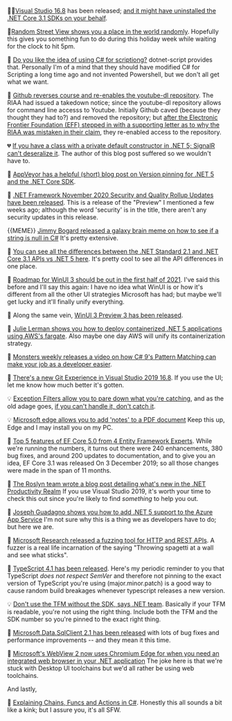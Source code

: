 📢🐛[Visual Studio 16.8](https://docs.microsoft.com/en-us/visualstudio/releases/2019/release-notes#--visual-studio-2019-version-1680) has been released; [and it might have uninstalled the .NET Core 3.1 SDKs on your behalf](https://twitter.com/Nick_Craver/status/1327251631642120193).  

🎲[Random Street View shows you a place in the world randomly](https://randomstreetview.com/).  Hopefully this gives you something fun to do during this holiday week while waiting for the clock to hit 5pm.

📢 [Do you like the idea of using C# for scriptiong?](https://www.strathweb.com/2020/11/dotnet-script-1-0-0-released-with-support-for-net-5-0-and-c-9/?_lrsc=680b8c9d-b1bd-43d5-8737-f201a37a80cd&utm_campaign=elevate&utm_source=twitter&utm_medium=social)  dotnet-script provides that.  Personally I'm of a mind that they should have modified C# for Scripting a long time ago and not invented Powershell, but we don't all get what we want.

🛑 [Github reverses course and re-enables the youtube-dl repository](https://twitter.com/natfriedman/status/1328365679473426432?s=20).  The RIAA had issued a takedown notice; since the youtube-dl repository allows for command line accesss to Youtube.  Initially Github caved (because they thought they had to?) and removed the repository; but [after the Electronic Frontier Foundation (EFF) stepped in with a supporting letter as to why the RIAA was mistaken in their claim](https://github.com/github/dmca/blob/master/2020/11/2020-11-16-RIAA-reversal-effletter.pdf), they re-enabled access to the repository.

💔 [If you have a class with a private default constructor in .NET 5; SignalR can't deseralize it](https://weblogs.asp.net/rweigelt/tiny-difference-big-consequences-reloaded-signalr-in-net-core-3-1-vs-net-5).  The author of this blog post suffered so we wouldn't have to.

📝 [AppVeyor has a helpful (short) blog post on Version pinning for .NET 5 and the .NET Core SDK](https://www.appveyor.com/blog/2020/11/14/dotnet-5-and-dotnet-core-sdk-version-pinning/).

📢 [.NET Framework November 2020 Security and Quality Rollup Updates have been released](https://devblogs.microsoft.com/dotnet/net-framework-november-2020-security-and-quality-rollup-updates/). This is a release of the "Preview" I mentioned a few weeks ago;  although the word 'security' is in the title, there aren't any security updates in this release.

{{MEME}} [Jimmy Bogard released a galaxy brain meme on how to see if a string is null in C#](https://twitter.com/jbogard/status/1328005318249492483?s=20)  It's pretty extensive.

📝 [You can see all the differences between the .NET Standard 2.1 and .NET Core 3.1 APIs vs .NET 5 here](https://github.com/dotnet/core/pull/5610/files).  It's pretty cool to see all the API differences in one place.  

📝 [Roadmap for WinUI 3 should be out in the first half of 2021](https://twitter.com/gcaughey/status/1328756283860725760?s=20).  I've said this before and I'll say this again: I have no idea what WinUI is or how it's different from all the other UI strategies Microsoft has had; but maybe we'll get lucky and it'll finally unify everything.

📢 Along the same vein, [WinUI 3 Preview 3 has been released](https://docs.microsoft.com/en-us/windows/apps/winui/winui3/).

📝 [Julie Lerman shows you how to deploy containerized .NET 5 applications using AWS's fargate](https://www.pluralsight.com/blog/software-development/deploying-dotnet-apps-to-containers).  Also maybe one day AWS will unify its containerization strategy.

🎥 [Monsters weekly releases a video on how C# 9's Pattern Matching can make your job as a developer easier](https://aspnetmonsters.com/2020/11/monsters-weekly/ep191/).

🎥 [There's a new Git Experience in Visual Studio 2019 16.8](https://www.youtube.com/watch?v=UHrAg3iKoe0&feature=youtu.be). If you use the UI; let me know how much better it's gotten. 

💡 [Exception Filters allow you to pare down what you're catching](https://twitter.com/buhakmeh/status/1329107580648624129?s=20), and as the old adage goes, [if you can't handle it, don't catch it](https://stackoverflow.com/a/4540223/16587).

💡 [Microsoft edge allows you to add 'notes' to a PDF document](https://www.kunal-chowdhury.com/2020/11/add-comment-to-pdf-in-microsoft-edge.html) Keep this up, Edge and I may install you on my PC.

📝 [Top 5 features of EF Core 5.0 from 4 Entity Framework Experts](https://visualstudiomagazine.com/articles/2020/11/17/ef-core-5.aspx).  While we're running the numbers, it turns out there were 240 enhancements, 380 bug fixes, and around 200 updates to documentation, and to give you an idea, EF Core 3.1 was released On 3 December 2019; so all those changes were made in the span of 11 months.

📝 [The Roslyn team wrote a blog post detailing what's new in the .NET Productivity Realm](https://devblogs.microsoft.com/dotnet/whats-new-in-net-productivity/) If you use Visual Studio 2019, it's worth your time to check this out since you're likely to find *something* to help you out.

📝 [Joseph Guadagno shows you how to add .NET 5 support to the Azure App Service](https://www.josephguadagno.net/2020/11/17/adding-dotnet5-support-to-azure-app-service) I'm not sure why this is a thing we as developers have to do; but here we are.

📢 [Microsoft Research released a fuzzing tool for HTTP and REST APIs](https://www.microsoft.com/en-us/research/blog/restler-finds-security-and-reliability-bugs-through-automated-fuzzing/?OCID=msr_blog_restler_tw). A fuzzer is a real life incarnation of the saying "Throwing spagetti at a wall and see what sticks".  

📢 [TypeScript 4.1 has been released](https://devblogs.microsoft.com/typescript/announcing-typescript-4-1/).  Here's my periodic reminder to you that TypeScript *does not respect SemVer* and therefore not pinning to the exact version of TypeScript you're using (major.minor.patch) is a good way to cause random build breakages whenever typescript releases a new version.

💡 [Don't use the TFM without the SDK, says .NET team](https://twitter.com/clairernovotny/status/1329472367781945344?s=20). Basically if your TFM is readable, you're not using the right thing.  Include both the TFM and the SDK number so you're pinned to the exact right thing.

📢 [Microsoft.Data.SqlClient 2.1 has been released](https://techcommunity.microsoft.com/t5/sql-server/released-general-availability-of-microsoft-data-sqlclient-2-1/ba-p/1913051) with lots of bug fixes and performance improvements -- and they mean it this time.

📢 [Microsoft's WebView 2 now uses Chromium Edge for when you need an integrated web browser in your .NET application](https://devblogs.microsoft.com/dotnet/announcing-general-availability-for-microsoft-edge-webview2-for-net-and-fixed-distribution-method/)  The joke here is that we're stuck with Desktop UI toolchains but we'd all rather be using web toolchains.

And lastly,

📝 [Explaining Chains, Funcs and Actions in C#](https://khalidabuhakmeh.com/chain-lambdas-in-dotnet).  Honestly this all sounds a bit like a kink; but I assure you, it's all SFW.

